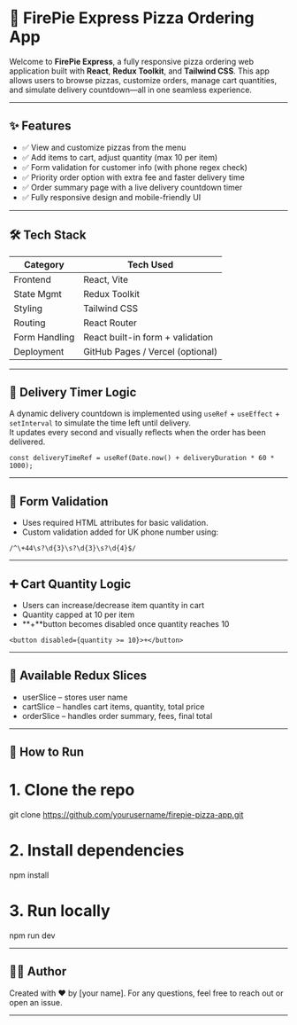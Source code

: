 # 🍕 FirePie Express Pizza Ordering App

Welcome to **FirePie Express**, a fully responsive pizza ordering web application built with **React**, **Redux Toolkit**, and **Tailwind CSS**. This app allows users to browse pizzas, customize orders, manage cart quantities, and simulate delivery countdown—all in one seamless experience.

---

## ✨ Features

- ✅ View and customize pizzas from the menu
- ✅ Add items to cart, adjust quantity (max 10 per item)
- ✅ Form validation for customer info (with phone regex check)
- ✅ Priority order option with extra fee and faster delivery time
- ✅ Order summary page with a live delivery countdown timer
- ✅ Fully responsive design and mobile-friendly UI

---

## 🛠️ Tech Stack

| Category      | Tech Used                        |
| ------------- | -------------------------------- |
| Frontend      | React, Vite                      |
| State Mgmt    | Redux Toolkit                    |
| Styling       | Tailwind CSS                     |
| Routing       | React Router                     |
| Form Handling | React built-in form + validation |
| Deployment    | GitHub Pages / Vercel (optional) |

---

## 🚚 Delivery Timer Logic

A dynamic delivery countdown is implemented using `useRef` + `useEffect` + `setInterval` to simulate the time left until delivery.  
It updates every second and visually reflects when the order has been delivered.

```
const deliveryTimeRef = useRef(Date.now() + deliveryDuration * 60 * 1000);
```

---

## 🔐 Form Validation

- Uses required HTML attributes for basic validation.
- Custom validation added for UK phone number using:

```
/^\+44\s?\d{3}\s?\d{3}\s?\d{4}$/
```

---

## ➕ Cart Quantity Logic

- Users can increase/decrease item quantity in cart
- Quantity capped at 10 per item
- **+**button becomes disabled once quantity reaches 10

```
<button disabled={quantity >= 10}>+</button>
```

---

## 🧪 Available Redux Slices

- userSlice – stores user name
- cartSlice – handles cart items, quantity, total price
- orderSlice – handles order summary, fees, final total

---

## 🧪 How to Run

# 1. Clone the repo

git clone https://github.com/yourusername/firepie-pizza-app.git

# 2. Install dependencies

npm install

# 3. Run locally

npm run dev

---

## 🙋‍♀️ Author

Created with ❤️ by [your name].
For any questions, feel free to reach out or open an issue.

---

